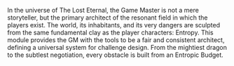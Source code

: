 In the universe of The Lost Eternal, the Game Master is not a mere storyteller, but the primary architect of the resonant field in which the players exist. The world, its inhabitants, and its very dangers are sculpted from the same fundamental clay as the player characters: Entropy. This module provides the GM with the tools to be a fair and consistent architect, defining a universal system for challenge design. From the mightiest dragon to the subtlest negotiation, every obstacle is built from an Entropic Budget.